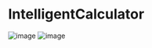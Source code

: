 # IntelligentCalculator
![image](https://github.com/cysen77/IntelligentCalculator/assets/86369829/6792fbbb-1745-45cc-bb49-0c3024a817c4)
![image](https://github.com/cysen77/IntelligentCalculator/assets/86369829/070f9c8c-6d57-4b78-a9aa-f4c48d4703ec)
 
